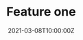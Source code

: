 ---
title: "Feature one"
date: 2021-03-08T10:00:00Z
draft: false
breadcrumb: true
description: Lorem ipsum dolor sit amet, consectetur adipiscing elit. Proin a enim nisl.
---